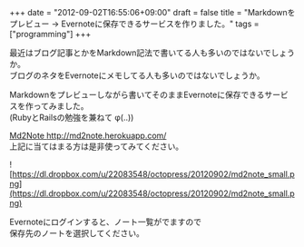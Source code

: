 +++
date = "2012-09-02T16:55:06+09:00"
draft = false
title = "Markdownをプレビュー → Evernoteに保存できるサービスを作りました。"
tags = ["programming"]
+++

最近はブログ記事とかをMarkdown記法で書いてる人も多いのではないでしょうか。  
ブログのネタをEvernoteにメモしてる人も多いのではないでしょうか。  

Markdownをプレビューしながら書いてそのままEvernoteに保存できるサービスを作ってみました。  
(RubyとRailsの勉強を兼ねて φ(..))  

<!--more-->

<a href="http://md2note.herokuapp.com/" target="_blank">Md2Note http://md2note.herokuapp.com/</a>  
上記に当てはまる方は是非使ってみてください。  

![https://dl.dropbox.com/u/22083548/octopress/20120902/md2note_small.png](https://dl.dropbox.com/u/22083548/octopress/20120902/md2note_small.png)

Evernoteにログインすると、ノート一覧がでますので  
保存先のノートを選択してください。
